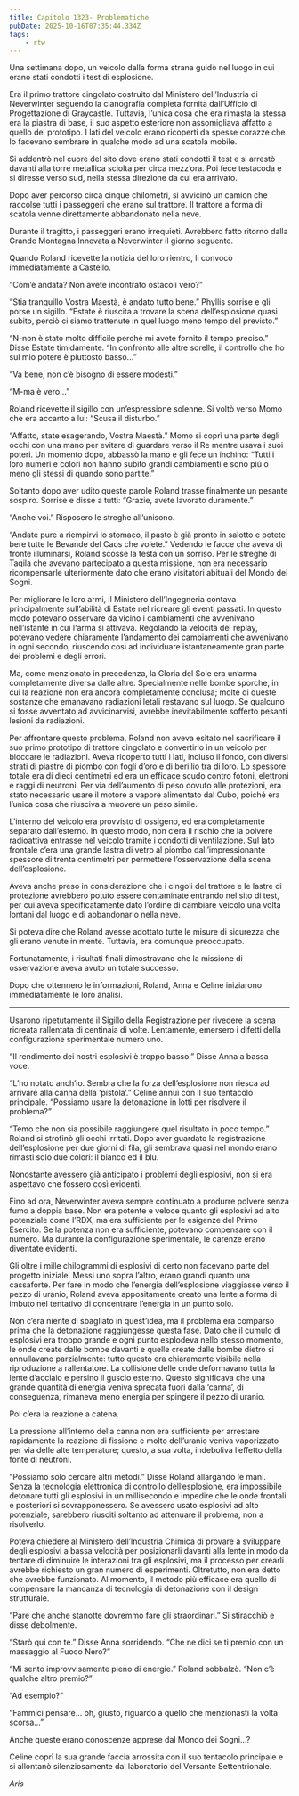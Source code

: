 ```yaml
---
title: Capitolo 1323- Problematiche
pubDate: 2025-10-16T07:35:44.334Z
tags:
    - rtw
---
```



Una settimana dopo, un veicolo dalla forma strana guidò nel luogo in cui erano stati condotti i test di esplosione.


Era il primo trattore cingolato costruito dal Ministero dell’Industria di Neverwinter seguendo la cianografia completa fornita dall’Ufficio di Progettazione di Graycastle. Tuttavia, l’unica cosa che era rimasta la stessa era la piastra di base, il suo aspetto esteriore non assomigliava affatto a quello del prototipo. I lati del veicolo erano ricoperti da spesse corazze che lo facevano sembrare in qualche modo ad una scatola mobile.


Si addentrò nel cuore del sito dove erano stati condotti il test e si arrestò davanti alla torre metallica sciolta per circa mezz’ora. Poi fece testacoda e si diresse verso sud, nella stessa direzione da cui era arrivato.


Dopo aver percorso circa cinque chilometri, si avvicinò un camion che raccolse tutti i passeggeri che erano sul trattore. Il trattore a forma di scatola venne direttamente abbandonato nella neve.


Durante il tragitto, i passeggeri erano irrequieti. Avrebbero fatto ritorno dalla Grande Montagna Innevata a Neverwinter il giorno seguente.


Quando Roland ricevette la notizia del loro rientro, li convocò immediatamente a Castello.


“Com’è andata? Non avete incontrato ostacoli vero?”


“Stia tranquillo Vostra Maestà, è andato tutto bene.” Phyllis sorrise e gli porse un sigillo. “Estate è riuscita a trovare la scena dell’esplosione quasi subito, perciò ci siamo trattenute in quel luogo meno tempo del previsto.”


“N-non è stato molto difficile perché mi avete fornito il tempo preciso.” Disse Estate timidamente. “In confronto alle altre sorelle, il controllo che ho sul mio potere è piuttosto basso...”


“Va bene, non c’è bisogno di essere modesti.”


“M-ma è vero...”


Roland ricevette il sigillo con un’espressione solenne. Si voltò verso Momo che era accanto a lui: “Scusa il disturbo.”


“Affatto, state esagerando, Vostra Maestà.” Momo si coprì una parte degli occhi con una mano per evitare di guardare verso il Re mentre usava i suoi poteri. Un momento dopo, abbassò la mano e gli fece un inchino: “Tutti i loro numeri e colori non hanno subito grandi cambiamenti e sono più o meno gli stessi di quando sono partite.”


Soltanto dopo aver udito queste parole Roland trasse finalmente un pesante sospiro. Sorrise e disse a tutti: “Grazie, avete lavorato duramente.”


“Anche voi.” Risposero le streghe all’unisono.


“Andate pure a riempirvi lo stomaco, il pasto è già pronto in salotto e potete bere tutte le Bevande del Caos che volete.” Vedendo le facce che aveva di fronte illuminarsi, Roland scosse la testa con un sorriso. Per le streghe di Taqila che avevano partecipato a questa missione, non era necessario ricompensarle ulteriormente dato che erano visitatori abituali del Mondo dei Sogni.


Per migliorare le loro armi, il Ministero dell’Ingegneria contava principalmente sull’abilità di Estate nel ricreare gli eventi passati. In questo modo potevano osservare da vicino i cambiamenti che avvenivano nell’istante in cui l'arma si attivava. Regolando la velocità del replay, potevano vedere chiaramente l’andamento dei cambiamenti che avvenivano in ogni secondo, riuscendo così ad individuare istantaneamente gran parte dei problemi e degli errori.


Ma, come menzionato in precedenza, la Gloria del Sole era un’arma completamente diversa dalle altre. Specialmente nelle bombe sporche, in cui la reazione non era ancora completamente conclusa; molte di queste sostanze che emanavano radiazioni letali restavano sul luogo. Se qualcuno si fosse avventato ad avvicinarvisi, avrebbe inevitabilmente sofferto pesanti lesioni da radiazioni.


Per affrontare questo problema, Roland non aveva esitato nel sacrificare il suo primo prototipo di trattore cingolato e convertirlo in un veicolo per bloccare le radiazioni. Aveva ricoperto tutti i lati, incluso il fondo, con diversi strati di piastre di piombo con fogli d’oro e di berillio tra di loro. Lo spessore totale era di dieci centimetri ed era un efficace scudo contro fotoni, elettroni e raggi di neutroni. Per via dell’aumento di peso dovuto alle protezioni, era stato necessario usare il motore a vapore alimentato dal Cubo, poiché era l’unica cosa che riusciva a muovere un peso simile.


L’interno del veicolo era provvisto di ossigeno, ed era completamente separato dall’esterno. In questo modo, non c’era il rischio che la polvere radioattiva entrasse nel veicolo tramite i condotti di ventilazione. Sul lato frontale c’era una grande lastra di vetro al piombo dall’impressionante spessore di trenta centimetri per permettere l’osservazione della scena dell’esplosione.


Aveva anche preso in considerazione che i cingoli del trattore e le lastre di protezione avrebbero potuto essere contaminate entrando nel sito di test, per cui aveva specificatamente dato l’ordine di cambiare veicolo una volta lontani dal luogo e di abbandonarlo nella neve.


Si poteva dire che Roland avesse adottato tutte le misure di sicurezza che gli erano venute in mente. Tuttavia, era comunque preoccupato.


Fortunatamente, i risultati finali dimostravano che la missione di osservazione aveva avuto un totale successo.


Dopo che ottennero le informazioni, Roland, Anna e Celine iniziarono immediatamente le loro analisi.


***






Usarono ripetutamente il Sigillo della Registrazione per rivedere la scena ricreata rallentata di centinaia di volte. Lentamente, emersero i difetti della configurazione sperimentale numero uno.


“Il rendimento dei nostri esplosivi è troppo basso.” Disse Anna a bassa voce.


“L’ho notato anch’io. Sembra che la forza dell’esplosione non riesca ad arrivare alla canna della ‘pistola’.” Celine annuì con il suo tentacolo principale. “Possiamo usare la detonazione in lotti per risolvere il problema?”


“Temo che non sia possibile raggiungere quel risultato in poco tempo.” Roland si strofinò gli occhi irritati. Dopo aver guardato la registrazione dell’esplosione per due giorni di fila, gli sembrava quasi nel mondo erano rimasti solo due colori: il bianco ed il blu.


Nonostante avessero già anticipato i problemi degli esplosivi, non si era aspettavo che fossero così evidenti.


Fino ad ora, Neverwinter aveva sempre continuato a produrre polvere senza fumo a doppia base. Non era potente e veloce quanto gli esplosivi ad alto potenziale come l’RDX, ma era sufficiente per le esigenze del Primo Esercito. Se la potenza non era sufficiente, potevano compensare con il numero. Ma durante la configurazione sperimentale, le carenze erano diventate evidenti.


Gli oltre i mille chilogrammi di esplosivi di certo non facevano parte del progetto iniziale. Messi uno sopra l’altro, erano grandi quanto una cassaforte. Per fare in modo che l’energia dell’esplosione viaggiasse verso il pezzo di uranio, Roland aveva appositamente creato una lente a forma di imbuto nel tentativo di concentrare l’energia in un punto solo.


Non c’era niente di sbagliato in quest’idea, ma il problema era comparso prima che la detonazione raggiungesse questa fase. Dato che il cumulo di esplosivi era troppo grande e ogni punto esplodeva nello stesso momento, le onde create dalle bombe davanti e quelle create dalle bombe dietro si annullavano parzialmente: tutto questo era chiaramente visibile nella riproduzione a rallentatore. La collisione delle onde deformavano tutta la lente d’acciaio e persino il guscio esterno. Questo significava che una grande quantità di energia veniva sprecata fuori dalla ‘canna’, di conseguenza, rimaneva meno energia per spingere il pezzo di uranio.


Poi c’era la reazione a catena.


La pressione all’interno della canna non era sufficiente per arrestare rapidamente la reazione di fissione e molto dell’uranio veniva vaporizzato per via delle alte temperature; questo, a sua volta, indeboliva l’effetto della fonte di neutroni.


“Possiamo solo cercare altri metodi.” Disse Roland allargando le mani. Senza la tecnologia elettronica di controllo dell’esplosione, era impossibile detonare tutti gli esplosivi in un millisecondo e impedire che le onde frontali e posteriori si sovrapponessero. Se avessero usato esplosivi ad alto potenziale, sarebbero riusciti soltanto ad attenuare il problema, non a risolverlo.


Poteva chiedere al Ministero dell’Industria Chimica di provare a sviluppare degli esplosivi a bassa velocità per posizionarli davanti alla lente in modo da tentare di diminuire le interazioni tra gli esplosivi, ma il processo per crearli avrebbe richiesto un gran numero di esperimenti. Oltretutto, non era detto che avrebbe funzionato. Al momento, il metodo più efficace era quello di compensare la mancanza di tecnologia di detonazione con il design strutturale.


“Pare che anche stanotte dovremmo fare gli straordinari.” Si stiracchiò e disse debolmente.


“Starò qui con te.” Disse Anna sorridendo. “Che ne dici se ti premio con un massaggio al Fuoco Nero?”


“Mi sento improvvisamente pieno di energie.” Roland sobbalzò. “Non c’è qualche altro premio?”


“Ad esempio?”


“Fammici pensare... oh, giusto, riguardo a quello che menzionasti la volta scorsa...”


Anche queste erano conoscenze apprese dal Mondo dei Sogni...?


Celine coprì la sua grande faccia arrossita con il suo tentacolo principale e si allontanò silenziosamente dal laboratorio del Versante Settentrionale.






<em>Aris</em>


<em> </em>








                                


                                



